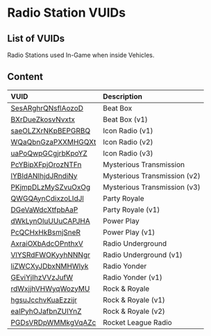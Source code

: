 # Radio Station VUIDs

## List of VUIDs

Radio Stations used In-Game when inside Vehicles.

## Content

| VUID | Description                |
| :-------- | :------------------------- |
| [SesARghrQNsflAozoD](blurls/SesARghrQNsflAozoD.json) | Beat Box |
| [BXrDueZkosvNvxtx](blurls/BXrDueZkosvNvxtx.json) | Beat Box (v1) |
| [saeOLZXrNKpBEPGRBQ](blurls/saeOLZXrNKpBEPGRBQ.json) | Icon Radio (v1) |
| [WQaQbnGzaPXXMHGQXt](blurls/WQaQbnGzaPXXMHGQXt.json) | Icon Radio (v2) |
| [uaPoQwpGCgjrbKpoYZ](blurls/uaPoQwpGCgjrbKpoYZ.json) | Icon Radio (v3) |
| [PcYBipXFpjOrozNTFn](blurls/PcYBipXFpjOrozNTFn.json) | Mysterious Transmission |
| [lYBIdANIhjdJRndiNy](blurls/lYBIdANIhjdJRndiNy.json) | Mysterious Transmission (v2) |
| [PKjmpDLzMySZvuOxOg](blurls/PKjmpDLzMySZvuOxOg.json) | Mysterious Transmission (v3) |
| [QWGQAynCdixzoLIdJl](blurls/QWGQAynCdixzoLIdJl.json) | Party Royale |
| [DGeVaWdcXtfpbAaP](blurls/DGeVaWdcXtfpbAaP.json) | Party Royale (v1) |
| [dWkLynOluUUuCAPJHA](blurls/dWkLynOluUUuCAPJHA.json) | Power Play |
| [PcQCHxHkBsmjSneR](blurls/PcQCHxHkBsmjSneR.json) | Power Play (v1) |
| [AxraiOXbAdcOPnthxV](blurls/AxraiOXbAdcOPnthxV.json) | Radio Underground |
| [VlYSRdFWOKyyhNNNgr](blurls/VlYSRdFWOKyyhNNNgr.json) | Radio Underground (v1) |
| [liZWCXyJDbxNMHWlyk](blurls/liZWCXyJDbxNMHWlyk.json) | Radio Yonder |
| [GEviYjIhzVVzJufW](blurls/GEviYjIhzVVzJufW.json) | Radio Yonder (v1) |
| [rdWxjjhVHWyqWozyMU](blurls/rdWxjjhVHWyqWozyMU.json) | Rock & Royale |
| [hgsuJcchvKuaEzzijr](blurls/hgsuJcchvKuaEzzijr.json) | Rock & Royale (v1) |
| [eaIPyhOJafbnZUIYnZ](blurls/eaIPyhOJafbnZUIYnZ.json) | Rock & Royale (v2) |
| [PGDsVRDpWMMkgVqAZc](blurls/PGDsVRDpWMMkgVqAZc.json) | Rocket League Radio |
